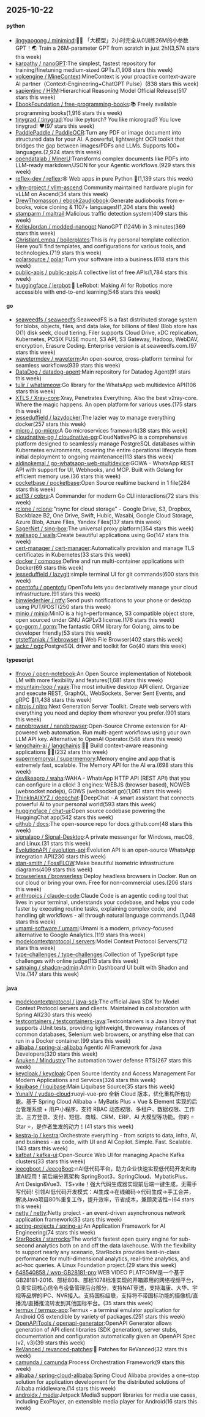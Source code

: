 ## 2025-10-22

#### python
* [jingyaogong / minimind](https://github.com/jingyaogong/minimind):🚀🚀 「大模型」2小时完全从0训练26M的小参数GPT！🌏 Train a 26M-parameter GPT from scratch in just 2h!(3,574 stars this week)
* [karpathy / nanoGPT](https://github.com/karpathy/nanoGPT):The simplest, fastest repository for training/finetuning medium-sized GPTs.(1,908 stars this week)
* [volcengine / MineContext](https://github.com/volcengine/MineContext):MineContext is your proactive context-aware AI partner（Context-Engineering+ChatGPT Pulse）(838 stars this week)
* [sapientinc / HRM](https://github.com/sapientinc/HRM):Hierarchical Reasoning Model Official Release(517 stars this week)
* [EbookFoundation / free-programming-books](https://github.com/EbookFoundation/free-programming-books):📚 Freely available programming books(1,916 stars this week)
* [tinygrad / tinygrad](https://github.com/tinygrad/tinygrad):You like pytorch? You like micrograd? You love tinygrad! ❤️(97 stars this week)
* [PaddlePaddle / PaddleOCR](https://github.com/PaddlePaddle/PaddleOCR):Turn any PDF or image document into structured data for your AI. A powerful, lightweight OCR toolkit that bridges the gap between images/PDFs and LLMs. Supports 100+ languages.(2,924 stars this week)
* [opendatalab / MinerU](https://github.com/opendatalab/MinerU):Transforms complex documents like PDFs into LLM-ready markdown/JSON for your Agentic workflows.(929 stars this week)
* [reflex-dev / reflex](https://github.com/reflex-dev/reflex):🕸️ Web apps in pure Python 🐍(1,139 stars this week)
* [vllm-project / vllm-ascend](https://github.com/vllm-project/vllm-ascend):Community maintained hardware plugin for vLLM on Ascend(34 stars this week)
* [DrewThomasson / ebook2audiobook](https://github.com/DrewThomasson/ebook2audiobook):Generate audiobooks from e-books, voice cloning & 1107+ languages!(1,204 stars this week)
* [stamparm / maltrail](https://github.com/stamparm/maltrail):Malicious traffic detection system(409 stars this week)
* [KellerJordan / modded-nanogpt](https://github.com/KellerJordan/modded-nanogpt):NanoGPT (124M) in 3 minutes(369 stars this week)
* [ChristianLempa / boilerplates](https://github.com/ChristianLempa/boilerplates):This is my personal template collection. Here you'll find templates, and configurations for various tools, and technologies.(719 stars this week)
* [polarsource / polar](https://github.com/polarsource/polar):Turn your software into a business.(618 stars this week)
* [public-apis / public-apis](https://github.com/public-apis/public-apis):A collective list of free APIs(1,784 stars this week)
* [huggingface / lerobot](https://github.com/huggingface/lerobot):🤗 LeRobot: Making AI for Robotics more accessible with end-to-end learning(546 stars this week)

#### go
* [seaweedfs / seaweedfs](https://github.com/seaweedfs/seaweedfs):SeaweedFS is a fast distributed storage system for blobs, objects, files, and data lake, for billions of files! Blob store has O(1) disk seek, cloud tiering. Filer supports Cloud Drive, xDC replication, Kubernetes, POSIX FUSE mount, S3 API, S3 Gateway, Hadoop, WebDAV, encryption, Erasure Coding. Enterprise version is at seaweedfs.com.(97 stars this week)
* [wavetermdev / waveterm](https://github.com/wavetermdev/waveterm):An open-source, cross-platform terminal for seamless workflows(939 stars this week)
* [DataDog / datadog-agent](https://github.com/DataDog/datadog-agent):Main repository for Datadog Agent(91 stars this week)
* [tulir / whatsmeow](https://github.com/tulir/whatsmeow):Go library for the WhatsApp web multidevice API(106 stars this week)
* [XTLS / Xray-core](https://github.com/XTLS/Xray-core):Xray, Penetrates Everything. Also the best v2ray-core. Where the magic happens. An open platform for various uses.(175 stars this week)
* [jesseduffield / lazydocker](https://github.com/jesseduffield/lazydocker):The lazier way to manage everything docker(257 stars this week)
* [micro / go-micro](https://github.com/micro/go-micro):A Go microservices framework(38 stars this week)
* [cloudnative-pg / cloudnative-pg](https://github.com/cloudnative-pg/cloudnative-pg):CloudNativePG is a comprehensive platform designed to seamlessly manage PostgreSQL databases within Kubernetes environments, covering the entire operational lifecycle from initial deployment to ongoing maintenance(113 stars this week)
* [aldinokemal / go-whatsapp-web-multidevice](https://github.com/aldinokemal/go-whatsapp-web-multidevice):GOWA - WhatsApp REST API with support for UI, Webhooks, and MCP. Built with Golang for efficient memory use.(36 stars this week)
* [pocketbase / pocketbase](https://github.com/pocketbase/pocketbase):Open Source realtime backend in 1 file(284 stars this week)
* [spf13 / cobra](https://github.com/spf13/cobra):A Commander for modern Go CLI interactions(72 stars this week)
* [rclone / rclone](https://github.com/rclone/rclone):"rsync for cloud storage" - Google Drive, S3, Dropbox, Backblaze B2, One Drive, Swift, Hubic, Wasabi, Google Cloud Storage, Azure Blob, Azure Files, Yandex Files(137 stars this week)
* [SagerNet / sing-box](https://github.com/SagerNet/sing-box):The universal proxy platform(354 stars this week)
* [wailsapp / wails](https://github.com/wailsapp/wails):Create beautiful applications using Go(147 stars this week)
* [cert-manager / cert-manager](https://github.com/cert-manager/cert-manager):Automatically provision and manage TLS certificates in Kubernetes(33 stars this week)
* [docker / compose](https://github.com/docker/compose):Define and run multi-container applications with Docker(69 stars this week)
* [jesseduffield / lazygit](https://github.com/jesseduffield/lazygit):simple terminal UI for git commands(600 stars this week)
* [opentofu / opentofu](https://github.com/opentofu/opentofu):OpenTofu lets you declaratively manage your cloud infrastructure.(91 stars this week)
* [binwiederhier / ntfy](https://github.com/binwiederhier/ntfy):Send push notifications to your phone or desktop using PUT/POST(250 stars this week)
* [minio / minio](https://github.com/minio/minio):MinIO is a high-performance, S3 compatible object store, open sourced under GNU AGPLv3 license.(176 stars this week)
* [go-gorm / gorm](https://github.com/go-gorm/gorm):The fantastic ORM library for Golang, aims to be developer friendly(53 stars this week)
* [gtsteffaniak / filebrowser](https://github.com/gtsteffaniak/filebrowser):📂 Web File Browser(402 stars this week)
* [jackc / pgx](https://github.com/jackc/pgx):PostgreSQL driver and toolkit for Go(40 stars this week)

#### typescript
* [lfnovo / open-notebook](https://github.com/lfnovo/open-notebook):An Open Source implementation of Notebook LM with more flexibility and features(1,681 stars this week)
* [mountain-loop / yaak](https://github.com/mountain-loop/yaak):The most intuitive desktop API client. Organize and execute REST, GraphQL, WebSockets, Server Sent Events, and gRPC 🦬(1,438 stars this week)
* [nitrojs / nitro](https://github.com/nitrojs/nitro):Next Generation Server Toolkit. Create web servers with everything you need and deploy them wherever you prefer.(901 stars this week)
* [nanobrowser / nanobrowser](https://github.com/nanobrowser/nanobrowser):Open-Source Chrome extension for AI-powered web automation. Run multi-agent workflows using your own LLM API key. Alternative to OpenAI Operator.(548 stars this week)
* [langchain-ai / langchainjs](https://github.com/langchain-ai/langchainjs):🦜🔗 Build context-aware reasoning applications 🦜🔗(232 stars this week)
* [supermemoryai / supermemory](https://github.com/supermemoryai/supermemory):Memory engine and app that is extremely fast, scalable. The Memory API for the AI era.(698 stars this week)
* [devlikeapro / waha](https://github.com/devlikeapro/waha):WAHA - WhatsApp HTTP API (REST API) that you can configure in a click! 3 engines: WEBJS (browser based), NOWEB (websocket nodejs), GOWS (websocket go)(1,061 stars this week)
* [ThinkInAIXYZ / deepchat](https://github.com/ThinkInAIXYZ/deepchat):🐬DeepChat - A smart assistant that connects powerful AI to your personal world(593 stars this week)
* [huggingface / chat-ui](https://github.com/huggingface/chat-ui):Open source codebase powering the HuggingChat app(542 stars this week)
* [github / docs](https://github.com/github/docs):The open-source repo for docs.github.com(48 stars this week)
* [signalapp / Signal-Desktop](https://github.com/signalapp/Signal-Desktop):A private messenger for Windows, macOS, and Linux.(31 stars this week)
* [EvolutionAPI / evolution-api](https://github.com/EvolutionAPI/evolution-api):Evolution API is an open-source WhatsApp integration API(230 stars this week)
* [stan-smith / FossFLOW](https://github.com/stan-smith/FossFLOW):Make beautiful isometric infrastructure diagrams(409 stars this week)
* [browserless / browserless](https://github.com/browserless/browserless):Deploy headless browsers in Docker. Run on our cloud or bring your own. Free for non-commercial uses.(206 stars this week)
* [anthropics / claude-code](https://github.com/anthropics/claude-code):Claude Code is an agentic coding tool that lives in your terminal, understands your codebase, and helps you code faster by executing routine tasks, explaining complex code, and handling git workflows - all through natural language commands.(1,048 stars this week)
* [umami-software / umami](https://github.com/umami-software/umami):Umami is a modern, privacy-focused alternative to Google Analytics.(119 stars this week)
* [modelcontextprotocol / servers](https://github.com/modelcontextprotocol/servers):Model Context Protocol Servers(712 stars this week)
* [type-challenges / type-challenges](https://github.com/type-challenges/type-challenges):Collection of TypeScript type challenges with online judge(113 stars this week)
* [satnaing / shadcn-admin](https://github.com/satnaing/shadcn-admin):Admin Dashboard UI built with Shadcn and Vite.(147 stars this week)

#### java
* [modelcontextprotocol / java-sdk](https://github.com/modelcontextprotocol/java-sdk):The official Java SDK for Model Context Protocol servers and clients. Maintained in collaboration with Spring AI(230 stars this week)
* [testcontainers / testcontainers-java](https://github.com/testcontainers/testcontainers-java):Testcontainers is a Java library that supports JUnit tests, providing lightweight, throwaway instances of common databases, Selenium web browsers, or anything else that can run in a Docker container.(99 stars this week)
* [alibaba / spring-ai-alibaba](https://github.com/alibaba/spring-ai-alibaba):Agentic AI Framework for Java Developers(320 stars this week)
* [Anuken / Mindustry](https://github.com/Anuken/Mindustry):The automation tower defense RTS(267 stars this week)
* [keycloak / keycloak](https://github.com/keycloak/keycloak):Open Source Identity and Access Management For Modern Applications and Services(324 stars this week)
* [liquibase / liquibase](https://github.com/liquibase/liquibase):Main Liquibase Source(35 stars this week)
* [YunaiV / yudao-cloud](https://github.com/YunaiV/yudao-cloud):ruoyi-vue-pro 全新 Cloud 版本，优化重构所有功能。基于 Spring Cloud Alibaba + MyBatis Plus + Vue & Element 实现的后台管理系统 + 用户小程序，支持 RBAC 动态权限、多租户、数据权限、工作流、三方登录、支付、短信、商城、CRM、ERP、AI 大模型等功能。你的 ⭐️ Star ⭐️，是作者生发的动力！(41 stars this week)
* [kestra-io / kestra](https://github.com/kestra-io/kestra):Orchestrate everything - from scripts to data, infra, AI, and business - as code, with UI and AI Copilot. Simple. Fast. Scalable.(143 stars this week)
* [kafbat / kafka-ui](https://github.com/kafbat/kafka-ui):Open-Source Web UI for managing Apache Kafka clusters(33 stars this week)
* [jeecgboot / JeecgBoot](https://github.com/jeecgboot/JeecgBoot):🔥AI低代码平台，助力企业快速实现低代码开发和构建AI应用！前后端分离架构 SpringBoot3，SpringCloud、MybatisPlus，Ant Design&Vue3、TS+vite！强大代码生成器实现前后端一键生成，无需手写代码! 引领AI低代码开发模式：AI生成→在线编码→代码生成→手工合并，解决Java项目80%重复工作，提升效率，节省成本，兼顾灵活性~(64 stars this week)
* [netty / netty](https://github.com/netty/netty):Netty project - an event-driven asynchronous network application framework(33 stars this week)
* [spring-projects / spring-ai](https://github.com/spring-projects/spring-ai):An Application Framework for AI Engineering(74 stars this week)
* [StarRocks / starrocks](https://github.com/StarRocks/starrocks):The world's fastest open query engine for sub-second analytics both on and off the data lakehouse. With the flexibility to support nearly any scenario, StarRocks provides best-in-class performance for multi-dimensional analytics, real-time analytics, and ad-hoc queries. A Linux Foundation project.(29 stars this week)
* [648540858 / wvp-GB28181-pro](https://github.com/648540858/wvp-GB28181-pro):WEB VIDEO PLATFORM是一个基于GB28181-2016、部标808、部标1078标准实现的开箱即用的网络视频平台，负责实现核心信令与设备管理后台部分，支持NAT穿透，支持海康、大华、宇视等品牌的IPC、NVR接入。支持国标级联，支持将不带国标功能的摄像机/直播流/直播推流转发到其他国标平台。(35 stars this week)
* [termux / termux-app](https://github.com/termux/termux-app):Termux - a terminal emulator application for Android OS extendible by variety of packages.(251 stars this week)
* [OpenAPITools / openapi-generator](https://github.com/OpenAPITools/openapi-generator):OpenAPI Generator allows generation of API client libraries (SDK generation), server stubs, documentation and configuration automatically given an OpenAPI Spec (v2, v3)(39 stars this week)
* [ReVanced / revanced-patches](https://github.com/ReVanced/revanced-patches):🧩 Patches for ReVanced(32 stars this week)
* [camunda / camunda](https://github.com/camunda/camunda):Process Orchestration Framework(9 stars this week)
* [alibaba / spring-cloud-alibaba](https://github.com/alibaba/spring-cloud-alibaba):Spring Cloud Alibaba provides a one-stop solution for application development for the distributed solutions of Alibaba middleware.(14 stars this week)
* [androidx / media](https://github.com/androidx/media):Jetpack Media3 support libraries for media use cases, including ExoPlayer, an extensible media player for Android(16 stars this week)
